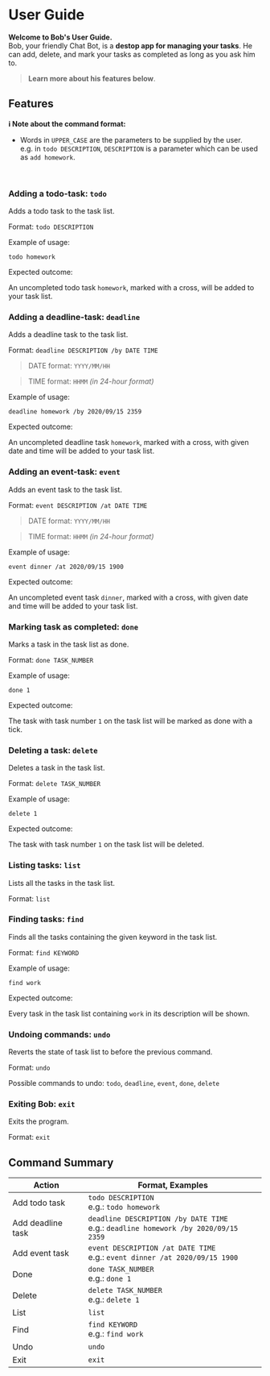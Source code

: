 # User Guide

**Welcome to Bob's User Guide.** <br>
Bob, your friendly Chat Bot, is a **destop app for managing your tasks**. He can add, delete, and mark your tasks as completed as long 
as you ask him to. 
>**Learn more about his features below**.

## Features 
**:information_source: Note about the command format:** <br>

* Words in `UPPER_CASE` are the parameters to be supplied by the user.<br>
  e.g. in `todo DESCRIPTION`, `DESCRIPTION` is a parameter which can be used as `add homework`.
<br>


### Adding a todo-task: `todo`
Adds a todo task to the task list.

Format: `todo DESCRIPTION`

Example of usage:
 
`todo homework`

Expected outcome: 

An uncompleted todo task `homework`, marked with a cross, will be added to your task list. 
<br>


### Adding a deadline-task: `deadline`
Adds a deadline task to the task list.

Format: `deadline DESCRIPTION /by DATE TIME` 

>DATE format: `YYYY/MM/HH` 

>TIME format: `HHMM` *(in 24-hour format)*

Example of usage:
 
`deadline homework /by 2020/09/15 2359`

Expected outcome: 

An uncompleted deadline task `homework`, marked with a cross, with given date and time will be added to your task list. 
<br>


### Adding an event-task: `event`
Adds an event task to the task list.

Format: `event DESCRIPTION /at DATE TIME`

>DATE format: `YYYY/MM/HH` 

>TIME format: `HHMM` *(in 24-hour format)*

Example of usage:
 
`event dinner /at 2020/09/15 1900`

Expected outcome: 

An uncompleted event task `dinner`, marked with a cross, with given date and time will be added to your task list. 
<br>


### Marking task as completed: `done`
Marks a task in the task list as done.

Format: `done TASK_NUMBER`

Example of usage:
 
`done 1`

Expected outcome: 

The task with task number `1` on the task list will be marked as done with a tick. 
<br>


### Deleting a task: `delete`
Deletes a task in the task list.

Format: `delete TASK_NUMBER`

Example of usage:
 
`delete 1`

Expected outcome: 

The task with task number `1` on the task list will be deleted. 
<br>


### Listing tasks: `list`
Lists all the tasks in the task list.

Format: `list`
<br>


### Finding tasks: `find`
Finds all the tasks containing the given keyword in the task list.

Format: `find KEYWORD`

Example of usage:
 
`find work`

Expected outcome: 

Every task in the task list containing `work` in its description will be shown.
<br>


### Undoing commands: `undo`
Reverts the state of task list to before the previous command.

Format: `undo`

Possible commands to undo: `todo`, `deadline`, `event`, `done`, `delete` 
<br>


### Exiting Bob: `exit`
Exits the program.

Format: `exit`
<br>


## Command Summary
Action            | Format, Examples
------------------|---------------------------------
Add todo task     | `todo DESCRIPTION` <br> e.g.: `todo homework`
Add deadline task | `deadline DESCRIPTION /by DATE TIME` <br> e.g.: `deadline homework /by 2020/09/15 2359`
Add event task    | `event DESCRIPTION /at DATE TIME` <br> e.g.: `event dinner /at 2020/09/15 1900`
Done              | `done TASK_NUMBER` <br> e.g.: `done 1`
Delete            | `delete TASK_NUMBER` <br> e.g.: `delete 1`
List              | `list`
Find              | `find KEYWORD` <br> e.g.: `find work`
Undo              | `undo`
Exit              | `exit`